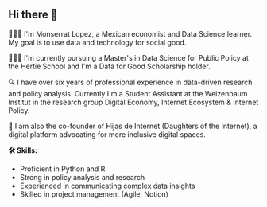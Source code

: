 ## Hi there 👋

👩🏽‍💻 I'm Monserrat Lopez, a Mexican economist and Data Science learner. My goal is to use data and technology for social good.

👩🏽‍🎓 I'm currently pursuing a Master's in Data Science for Public Policy at the Hertie School and I'm a Data for Good Scholarship holder. 

🔍 I have over six years of professional experience in data-driven research and policy analysis. Currently I'm a Student Assistant at the Weizenbaum Institut in the research group Digital Economy, Internet Ecosystem & Internet Policy.

🌱 I am also the co-founder of Hijas de Internet (Daughters of the Internet), a digital platform advocating for more inclusive digital spaces. 

**🛠️ Skills:**
- Proficient in Python and R 
- Strong in policy analysis and research 
- Experienced in communicating complex data insights 
- Skilled in project management (Agile, Notion) 
